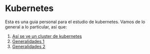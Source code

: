 # Kubernetes

Esta es una guia personal para el estudio de kubernetes. Vamos de lo general a lo particular, así que:

1. [Así se ve un cluster de kubernetes](https://github.com/JhonSanz/minikube-labs)
2. [Generalidades 1](https://)
3. [Generalidades 2](https://)